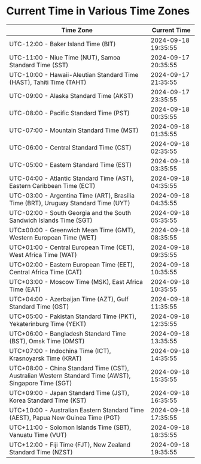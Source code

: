 # Current Time in Various Time Zones

| Time Zone | Current Time |
|-----------|--------------|
| UTC-12:00 - Baker Island Time (BIT) | 2024-09-18 19:35:55 |
| UTC-11:00 - Niue Time (NUT), Samoa Standard Time (SST) | 2024-09-17 20:35:55 |
| UTC-10:00 - Hawaii-Aleutian Standard Time (HAST), Tahiti Time (TAHT) | 2024-09-17 21:35:55 |
| UTC-09:00 - Alaska Standard Time (AKST) | 2024-09-17 23:35:55 |
| UTC-08:00 - Pacific Standard Time (PST) | 2024-09-18 00:35:55 |
| UTC-07:00 - Mountain Standard Time (MST) | 2024-09-18 01:35:55 |
| UTC-06:00 - Central Standard Time (CST) | 2024-09-18 02:35:55 |
| UTC-05:00 - Eastern Standard Time (EST) | 2024-09-18 03:35:55 |
| UTC-04:00 - Atlantic Standard Time (AST), Eastern Caribbean Time (ECT) | 2024-09-18 04:35:55 |
| UTC-03:00 - Argentina Time (ART), Brasília Time (BRT), Uruguay Standard Time (UYT) | 2024-09-18 04:35:55 |
| UTC-02:00 - South Georgia and the South Sandwich Islands Time (SGT) | 2024-09-18 05:35:55 |
| UTC±00:00 - Greenwich Mean Time (GMT), Western European Time (WET) | 2024-09-18 08:35:55 |
| UTC+01:00 - Central European Time (CET), West Africa Time (WAT) | 2024-09-18 09:35:55 |
| UTC+02:00 - Eastern European Time (EET), Central Africa Time (CAT) | 2024-09-18 10:35:55 |
| UTC+03:00 - Moscow Time (MSK), East Africa Time (EAT) | 2024-09-18 10:35:55 |
| UTC+04:00 - Azerbaijan Time (AZT), Gulf Standard Time (GST) | 2024-09-18 11:35:55 |
| UTC+05:00 - Pakistan Standard Time (PKT), Yekaterinburg Time (YEKT) | 2024-09-18 12:35:55 |
| UTC+06:00 - Bangladesh Standard Time (BST), Omsk Time (OMST) | 2024-09-18 13:35:55 |
| UTC+07:00 - Indochina Time (ICT), Krasnoyarsk Time (KRAT) | 2024-09-18 14:35:55 |
| UTC+08:00 - China Standard Time (CST), Australian Western Standard Time (AWST), Singapore Time (SGT) | 2024-09-18 15:35:55 |
| UTC+09:00 - Japan Standard Time (JST), Korea Standard Time (KST) | 2024-09-18 16:35:55 |
| UTC+10:00 - Australian Eastern Standard Time (AEST), Papua New Guinea Time (PGT) | 2024-09-18 17:35:55 |
| UTC+11:00 - Solomon Islands Time (SBT), Vanuatu Time (VUT) | 2024-09-18 18:35:55 |
| UTC+12:00 - Fiji Time (FJT), New Zealand Standard Time (NZST) | 2024-09-18 19:35:55 |
